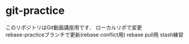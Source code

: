 # git-practice
このリポジトリはGit動画講座用です．
ローカルリポで変更  
rebase-practiceブランチで更新(rebase conflict用)
rebase pull用
stash練習

